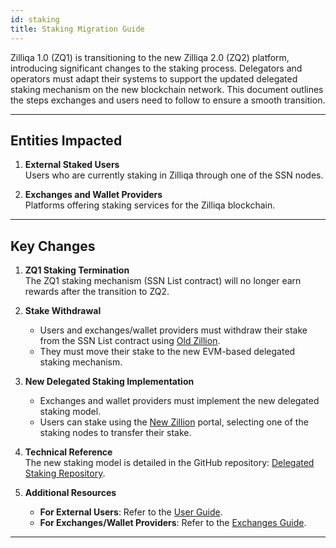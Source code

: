 ```yaml
---
id: staking
title: Staking Migration Guide
---
```


Zilliqa 1.0 (ZQ1) is transitioning to the new Zilliqa 2.0 (ZQ2) platform, introducing significant changes to the staking process. Delegators and operators must adapt their systems to support the updated delegated staking mechanism on the new blockchain network. This document outlines the steps exchanges and users need to follow to ensure a smooth transition.

---

## Entities Impacted

1. **External Staked Users**  
   Users who are currently staking in Zilliqa through one of the SSN nodes.

2. **Exchanges and Wallet Providers**  
   Platforms offering staking services for the Zilliqa blockchain.

---

## Key Changes

1. **ZQ1 Staking Termination**  
   The ZQ1 staking mechanism (SSN List contract) will no longer earn rewards after the transition to ZQ2.

2. **Stake Withdrawal**

   - Users and exchanges/wallet providers must withdraw their stake from the SSN List contract using [Old Zillion](https://stake.zilliqa.com).
   - They must move their stake to the new EVM-based delegated staking mechanism.

3. **New Delegated Staking Implementation**

   - Exchanges and wallet providers must implement the new delegated staking model.
   - Users can stake using the [New Zillion](#link-goes-here) portal, selecting one of the staking nodes to transfer their stake.

4. **Technical Reference**  
   The new staking model is detailed in the GitHub repository: [Delegated Staking Repository](https://github.com/Zilliqa/delegated_staking).

5. **Additional Resources**
   - **For External Users**: Refer to the [User Guide](../staking/users.md).
   - **For Exchanges/Wallet Providers**: Refer to the [Exchanges Guide](#exchange.md).

---
